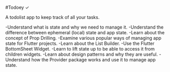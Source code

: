 #Todoey ✓

A todolist app to keep track of all your tasks.


-Understand what is state and why we need to manage it.
-Understand the difference between ephemeral (local) state and app state.
-Learn about the concept of Prop Drilling.
-Examine various popular ways of managing app state for Flutter projects.
-Learn about the List Builder.
-Use the Flutter BottomSheet Widget.
-Learn to lift state up to be able to access it from children widgets.
-Learn about design patterns and why they are useful.
-Understand how the Provider package works and use it to manage app state.
